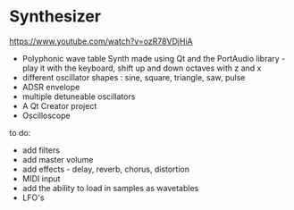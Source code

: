# Synthesizer
https://www.youtube.com/watch?v=ozR78VDjHiA

- Polyphonic wave table Synth made using Qt and the PortAudio library - play it with the keyboard, shift up and down octaves with z and x
- different oscillator shapes : sine, square, triangle, saw, pulse
- ADSR envelope
- multiple detuneable oscillators
- A Qt Creator project
- Oscilloscope 

to do:
- add filters
- add master volume
- add effects - delay, reverb, chorus, distortion
- MIDI input
- add the ability to load in samples as wavetables
- LFO's
